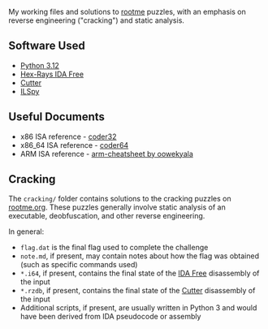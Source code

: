 My working files and solutions to [rootme](https://www.root-me.org/en) puzzles, with an emphasis on reverse engineering ("cracking") and static analysis.

## Software Used

- [Python 3.12](https://www.python.org/)
- [Hex-Rays IDA Free](https://hex-rays.com/ida-free/)
- [Cutter](https://cutter.re/)
- [ILSpy](https://github.com/icsharpcode/ILSpy)

## Useful Documents

- x86 ISA reference - [coder32](http://ref.x86asm.net/coder32.html)
- x86_64 ISA reference - [coder64](http://ref.x86asm.net/coder64.html)
- ARM ISA reference - [arm-cheatsheet by oowekyala](https://github.com/oowekyala/arm-cheatsheet/blob/master/arm-cheatsheet.pdf)

## Cracking

The `cracking/` folder contains solutions to the cracking puzzles on [rootme.org](https://www.root-me.org/en). These puzzles generally involve static analysis of an executable, deobfuscation, and other reverse engineering.

In general:

- `flag.dat` is the final flag used to complete the challenge
- `note.md`, if present, may contain notes about how the flag was obtained (such as specific commands used)
- `*.i64`, if present, contains the final state of the [IDA Free](https://hex-rays.com/ida-free/) disassembly of the input
- `*.rzdb`, if present, contains the final state of the [Cutter](https://cutter.re) disassembly of the input
- Additional scripts, if present, are usually written in Python 3 and would have been derived from IDA pseudocode or assembly

